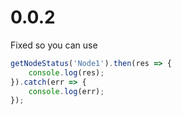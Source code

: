 # 0.0.2
Fixed so you can use
```javascript
getNodeStatus('Node1').then(res => {
    console.log(res);
}).catch(err => {
    console.log(err);
});
```
